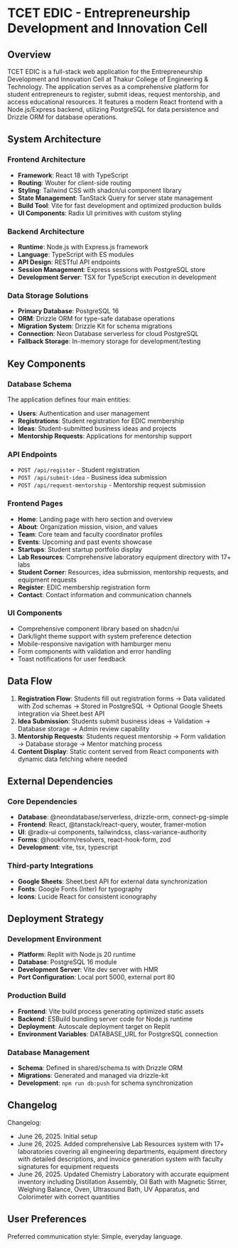 # TCET EDIC - Entrepreneurship Development and Innovation Cell

## Overview

TCET EDIC is a full-stack web application for the Entrepreneurship Development and Innovation Cell at Thakur College of Engineering & Technology. The application serves as a comprehensive platform for student entrepreneurs to register, submit ideas, request mentorship, and access educational resources. It features a modern React frontend with a Node.js/Express backend, utilizing PostgreSQL for data persistence and Drizzle ORM for database operations.

## System Architecture

### Frontend Architecture
- **Framework**: React 18 with TypeScript
- **Routing**: Wouter for client-side routing
- **Styling**: Tailwind CSS with shadcn/ui component library
- **State Management**: TanStack Query for server state management
- **Build Tool**: Vite for fast development and optimized production builds
- **UI Components**: Radix UI primitives with custom styling

### Backend Architecture
- **Runtime**: Node.js with Express.js framework
- **Language**: TypeScript with ES modules
- **API Design**: RESTful API endpoints
- **Session Management**: Express sessions with PostgreSQL store
- **Development Server**: TSX for TypeScript execution in development

### Data Storage Solutions
- **Primary Database**: PostgreSQL 16
- **ORM**: Drizzle ORM for type-safe database operations
- **Migration System**: Drizzle Kit for schema migrations
- **Connection**: Neon Database serverless for cloud PostgreSQL
- **Fallback Storage**: In-memory storage for development/testing

## Key Components

### Database Schema
The application defines four main entities:
- **Users**: Authentication and user management
- **Registrations**: Student registration for EDIC membership
- **Ideas**: Student-submitted business ideas and projects
- **Mentorship Requests**: Applications for mentorship support

### API Endpoints
- `POST /api/register` - Student registration
- `POST /api/submit-idea` - Business idea submission
- `POST /api/request-mentorship` - Mentorship request submission

### Frontend Pages
- **Home**: Landing page with hero section and overview
- **About**: Organization mission, vision, and values
- **Team**: Core team and faculty coordinator profiles
- **Events**: Upcoming and past events showcase
- **Startups**: Student startup portfolio display
- **Lab Resources**: Comprehensive laboratory equipment directory with 17+ labs
- **Student Corner**: Resources, idea submission, mentorship requests, and equipment requests
- **Register**: EDIC membership registration form
- **Contact**: Contact information and communication channels

### UI Components
- Comprehensive component library based on shadcn/ui
- Dark/light theme support with system preference detection
- Mobile-responsive navigation with hamburger menu
- Form components with validation and error handling
- Toast notifications for user feedback

## Data Flow

1. **Registration Flow**: Students fill out registration forms → Data validated with Zod schemas → Stored in PostgreSQL → Optional Google Sheets integration via Sheet.best API
2. **Idea Submission**: Students submit business ideas → Validation → Database storage → Admin review capability
3. **Mentorship Requests**: Students request mentorship → Form validation → Database storage → Mentor matching process
4. **Content Display**: Static content served from React components with dynamic data fetching where needed

## External Dependencies

### Core Dependencies
- **Database**: @neondatabase/serverless, drizzle-orm, connect-pg-simple
- **Frontend**: React, @tanstack/react-query, wouter, framer-motion
- **UI**: @radix-ui components, tailwindcss, class-variance-authority
- **Forms**: @hookform/resolvers, react-hook-form, zod
- **Development**: vite, tsx, typescript

### Third-party Integrations
- **Google Sheets**: Sheet.best API for external data synchronization
- **Fonts**: Google Fonts (Inter) for typography
- **Icons**: Lucide React for consistent iconography

## Deployment Strategy

### Development Environment
- **Platform**: Replit with Node.js 20 runtime
- **Database**: PostgreSQL 16 module
- **Development Server**: Vite dev server with HMR
- **Port Configuration**: Local port 5000, external port 80

### Production Build
- **Frontend**: Vite build process generating optimized static assets
- **Backend**: ESBuild bundling server code for Node.js runtime
- **Deployment**: Autoscale deployment target on Replit
- **Environment Variables**: DATABASE_URL for PostgreSQL connection

### Database Management
- **Schema**: Defined in shared/schema.ts with Drizzle ORM
- **Migrations**: Generated and managed via drizzle-kit
- **Development**: `npm run db:push` for schema synchronization

## Changelog

Changelog:
- June 26, 2025. Initial setup
- June 26, 2025. Added comprehensive Lab Resources system with 17+ laboratories covering all engineering departments, equipment directory with detailed descriptions, and invoice generation system with faculty signatures for equipment requests
- June 26, 2025. Updated Chemistry Laboratory with accurate equipment inventory including Distillation Assembly, Oil Bath with Magnetic Stirrer, Weighing Balance, Oven, Ultrasound Bath, UV Apparatus, and Colorimeter with correct quantities

## User Preferences

Preferred communication style: Simple, everyday language.
